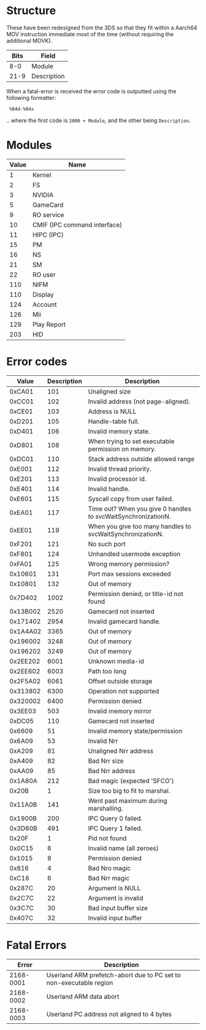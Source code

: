 # Structure

These have been redesigned from the 3DS so that they fit within a
Aarch64 MOV instruction immediate most of the time (without requiring
the additional MOVK).

| Bits | Field       |
| ---- | ----------- |
| 8-0  | Module      |
| 21-9 | Description |

When a fatal-error is received the error code is outputted using the
following formatter:

` %04d-%04x`

.. where the first code is `2000 + Module`, and the other being
`Description`.

# Modules

| Value | Name                         |
| ----- | ---------------------------- |
| 1     | Kernel                       |
| 2     | FS                           |
| 3     | NVIDIA                       |
| 5     | GameCard                     |
| 9     | RO service                   |
| 10    | CMIF (IPC command interface) |
| 11    | HIPC (IPC)                   |
| 15    | PM                           |
| 16    | NS                           |
| 21    | SM                           |
| 22    | RO user                      |
| 110   | NIFM                         |
| 110   | Display                      |
| 124   | Account                      |
| 126   | Mii                          |
| 129   | Play Report                  |
| 203   | HID                          |

# Error codes

| Value    | Description | Description                                                   |
| -------- | ----------- | ------------------------------------------------------------- |
| 0xCA01   | 101         | Unaligned size                                                |
| 0xCC01   | 102         | Invalid address (not page-aligned).                           |
| 0xCE01   | 103         | Address is NULL                                               |
| 0xD201   | 105         | Handle-table full.                                            |
| 0xD401   | 106         | Invalid memory state.                                         |
| 0xD801   | 108         | When trying to set executable permission on memory.           |
| 0xDC01   | 110         | Stack address outside allowed range                           |
| 0xE001   | 112         | Invalid thread priority.                                      |
| 0xE201   | 113         | Invalid processor id.                                         |
| 0xE401   | 114         | Invalid handle.                                               |
| 0xE601   | 115         | Syscall copy from user failed.                                |
| 0xEA01   | 117         | Time out? When you give 0 handles to svcWaitSynchronizationN. |
| 0xEE01   | 119         | When you give too many handles to svcWaitSynchronizationN.    |
| 0xF201   | 121         | No such port                                                  |
| 0xF801   | 124         | Unhandled usermode exception                                  |
| 0xFA01   | 125         | Wrong memory permission?                                      |
| 0x10601  | 131         | Port max sessions exceeded                                    |
| 0x10801  | 132         | Out of memory                                                 |
| 0x7D402  | 1002        | Permission denied, or title-id not found                      |
| 0x13B002 | 2520        | Gamecard not inserted                                         |
| 0x171402 | 2954        | Invalid gamecard handle.                                      |
| 0x1A4A02 | 3365        | Out of memory                                                 |
| 0x196002 | 3248        | Out of memory                                                 |
| 0x196202 | 3249        | Out of memory                                                 |
| 0x2EE202 | 6001        | Unknown media-id                                              |
| 0x2EE602 | 6003        | Path too long                                                 |
| 0x2F5A02 | 6061        | Offset outside storage                                        |
| 0x313802 | 6300        | Operation not supported                                       |
| 0x320002 | 6400        | Permission denied                                             |
| 0x3EE03  | 503         | Invalid memory mirror                                         |
| 0xDC05   | 110         | Gamecard not inserted                                         |
| 0x6609   | 51          | Invalid memory state/permission                               |
| 0x6A09   | 53          | Invalid Nrr                                                   |
| 0xA209   | 81          | Unaligned Nrr address                                         |
| 0xA409   | 82          | Bad Nrr size                                                  |
| 0xAA09   | 85          | Bad Nrr address                                               |
| 0x1A80A  | 212         | Bad magic (expected 'SFCO')                                   |
| 0x20B    | 1           | Size too big to fit to marshal.                               |
| 0x11A0B  | 141         | Went past maximum during marshalling.                         |
| 0x1900B  | 200         | IPC Query 0 failed.                                           |
| 0x3D60B  | 491         | IPC Query 1 failed.                                           |
| 0x20F    | 1           | Pid not found                                                 |
| 0x0C15   | 6           | Invalid name (all zeroes)                                     |
| 0x1015   | 8           | Permission denied                                             |
| 0x816    | 4           | Bad Nro magic                                                 |
| 0xC16    | 6           | Bad Nrr magic                                                 |
| 0x287C   | 20          | Argument is NULL                                              |
| 0x2C7C   | 22          | Argument is invalid                                           |
| 0x3C7C   | 30          | Bad input buffer size                                         |
| 0x407C   | 32          | Invalid input buffer                                          |

# Fatal Errors

| Error     | Description                                                        |
| --------- | ------------------------------------------------------------------ |
| 2168-0001 | Userland ARM prefetch-abort due to PC set to non-executable region |
| 2168-0002 | Userland ARM data abort                                            |
| 2168-0003 | Userland PC address not aligned to 4 bytes                         |
